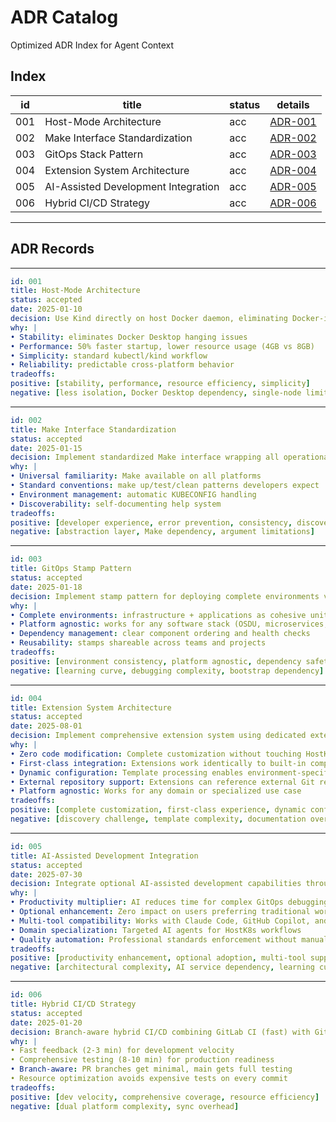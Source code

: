 # ADR Catalog

Optimized ADR Index for Agent Context

## Index

| id  | title                               | status | details |
| --- | ----------------------------------- | ------ | ------- |
| 001 | Host-Mode Architecture              | acc    | [ADR-001](001-host-mode-architecture.md) |
| 002 | Make Interface Standardization      | acc    | [ADR-002](002-make-interface-standardization.md) |
| 003 | GitOps Stack Pattern                | acc    | [ADR-003](003-gitops-stack-pattern.md) |
| 004 | Extension System Architecture       | acc    | [ADR-004](004-extension-system-architecture.md) |
| 005 | AI-Assisted Development Integration | acc    | [ADR-005](005-ai-assisted-development-integration.md) |
| 006 | Hybrid CI/CD Strategy               | acc    | [ADR-006](006-hybrid-ci-cd-strategy.md) |

---

## ADR Records

--------------------------------------------
```yaml
id: 001
title: Host-Mode Architecture
status: accepted
date: 2025-01-10
decision: Use Kind directly on host Docker daemon, eliminating Docker-in-Docker complexity.
why: |
• Stability: eliminates Docker Desktop hanging issues
• Performance: 50% faster startup, lower resource usage (4GB vs 8GB)
• Simplicity: standard kubectl/kind workflow
• Reliability: predictable cross-platform behavior
tradeoffs:
positive: [stability, performance, resource efficiency, simplicity]
negative: [less isolation, Docker Desktop dependency, single-node limitation]
```

--------------------------------------------
```yaml
id: 002
title: Make Interface Standardization
status: accepted
date: 2025-01-15
decision: Implement standardized Make interface wrapping all operational scripts with consistent conventions.
why: |
• Universal familiarity: Make available on all platforms
• Standard conventions: make up/test/clean patterns developers expect
• Environment management: automatic KUBECONFIG handling
• Discoverability: self-documenting help system
tradeoffs:
positive: [developer experience, error prevention, consistency, discoverability]
negative: [abstraction layer, Make dependency, argument limitations]
```

--------------------------------------------
```yaml
id: 003
title: GitOps Stamp Pattern
status: accepted
date: 2025-01-18
decision: Implement stamp pattern for deploying complete environments via Flux with component/application separation.
why: |
• Complete environments: infrastructure + applications as cohesive units
• Platform agnostic: works for any software stack (OSDU, microservices, etc.)
• Dependency management: clear component ordering and health checks
• Reusability: stamps shareable across teams and projects
tradeoffs:
positive: [environment consistency, platform agnostic, dependency safety, reusability]
negative: [learning curve, debugging complexity, bootstrap dependency]
```

--------------------------------------------
```yaml
id: 004
title: Extension System Architecture
status: accepted
date: 2025-08-01
decision: Implement comprehensive extension system using dedicated extension/ directories with template processing for dynamic configuration.
why: |
• Zero code modification: Complete customization without touching HostK8s core
• First-class integration: Extensions work identically to built-in components
• Dynamic configuration: Template processing enables environment-specific customization
• External repository support: Extensions can reference external Git repositories
• Platform agnostic: Works for any domain or specialized use case
tradeoffs:
positive: [complete customization, first-class experience, dynamic configuration, external integration]
negative: [discovery challenge, template complexity, documentation overhead, testing complexity]
```

--------------------------------------------
```yaml
id: 005
title: AI-Assisted Development Integration
status: accepted
date: 2025-07-30
decision: Integrate optional AI-assisted development capabilities through three-layer architecture (MCP servers, specialized subagents, automated hooks).
why: |
• Productivity multiplier: AI reduces time for complex GitOps debugging and cluster analysis
• Optional enhancement: Zero impact on users preferring traditional workflows
• Multi-tool compatibility: Works with Claude Code, GitHub Copilot, and other MCP-enabled assistants
• Domain specialization: Targeted AI agents for HostK8s workflows
• Quality automation: Professional standards enforcement without manual oversight
tradeoffs:
positive: [productivity enhancement, optional adoption, multi-tool support, domain expertise]
negative: [architectural complexity, AI service dependency, learning curve]
```

--------------------------------------------
```yaml
id: 006
title: Hybrid CI/CD Strategy
status: accepted
date: 2025-01-20
decision: Branch-aware hybrid CI/CD combining GitLab CI (fast) with GitHub Actions (comprehensive).
why: |
• Fast feedback (2-3 min) for development velocity
• Comprehensive testing (8-10 min) for production readiness
• Branch-aware: PR branches get minimal, main gets full testing
• Resource optimization avoids expensive tests on every commit
tradeoffs:
positive: [dev velocity, comprehensive coverage, resource efficiency]
negative: [dual platform complexity, sync overhead]
```
